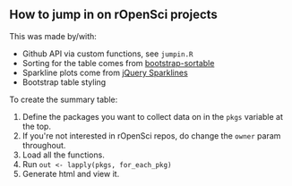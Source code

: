 ## How to jump in on rOpenSci projects

This was made by/with:

* Github API via custom functions, see `jumpin.R`
* Sorting for the table comes from [bootstrap-sortable](https://github.com/drvic10k/bootstrap-sortable)
* Sparkline plots come from [jQuery Sparklines](http://omnipotent.net/jquery.sparkline/#s-about)
* Bootstrap table styling

To create the summary table:

1. Define the packages you want to collect data on in the `pkgs` variable at the top.
2. If you're not interested in rOpenSci repos, do change the `owner` param throughout.
3. Load all the functions.
4. Run `out <- lapply(pkgs, for_each_pkg)`
5. Generate html and view it.
